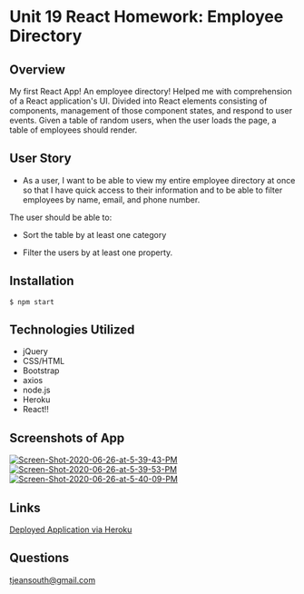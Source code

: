 # Unit 19 React Homework: Employee Directory

## Overview

My first React App! An employee directory! 
Helped me with comprehension of a React application's UI. Divided into React elements consisting of components, management of those component states, and respond to user events. Given a table of random users, when the user loads the page, a table of employees should render. 

## User Story

* As a user, I want to be able to view my entire employee directory at once so that I have quick access to their information and to be able to filter employees by name, email, and phone number.

The user should be able to:

  * Sort the table by at least one category

  * Filter the users by at least one property.

## Installation
  ``` $ npm start ```

## Technologies Utilized
  * jQuery
  * CSS/HTML
  * Bootstrap
  * axios
  * node.js
  * Heroku
  * React!!

## Screenshots of App
<a href="https://ibb.co/0c3vDtb"><img src="https://i.ibb.co/ZVC7LmD/Screen-Shot-2020-06-26-at-5-39-43-PM.png" alt="Screen-Shot-2020-06-26-at-5-39-43-PM" border="0"></a>
<a href="https://ibb.co/p3JXwVv"><img src="https://i.ibb.co/Jz5kt6R/Screen-Shot-2020-06-26-at-5-39-53-PM.png" alt="Screen-Shot-2020-06-26-at-5-39-53-PM" border="0"></a>
<a href="https://ibb.co/644k2Jd"><img src="https://i.ibb.co/Zhh031Z/Screen-Shot-2020-06-26-at-5-40-09-PM.png" alt="Screen-Shot-2020-06-26-at-5-40-09-PM" border="0"></a>

## Links
[Deployed Application via Heroku](https://reactemployeedirectory01.herokuapp.com/)

## Questions
tjeansouth@gmail.com


